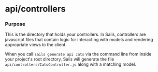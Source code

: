 # api/controllers
### Purpose
This is the directory that holds your controllers.  In Sails, controllers are javascript files that contain logic for interacting with models and rendering appropriate views to the client.

When you call `sails generate api cats` via the command line from inside your project's root directory, Sails will generate the file `api/controllers/CatsController.js` along with a matching model.



<docmeta name="displayName" value="controllers">


